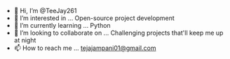 - 👋 Hi, I’m @TeeJay261
- 👀 I’m interested in ... Open-source project development
- 🌱 I’m currently learning ... Python
- 💞️ I’m looking to collaborate on ... Challenging projects that'll keep me up at night
- 📫 How to reach me ... tejajampani01@gmail.com

<!---
TeeJay261/TeeJay261 is a ✨ special ✨ repository because its `README.md` (this file) appears on your GitHub profile.
You can click the Preview link to take a look at your changes.
--->
